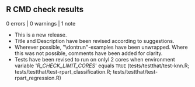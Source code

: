 ## R CMD check results

0 errors | 0 warnings | 1 note

* This is a new release.  
* Title and Description have been revised according to suggestions.  
* Wherever possible, "\dontrun"-examples have been unwrapped. Where this was not possible, comments have been added for clarity.  
* Tests have been revised to run on onlyl 2 cores when environment variable '_R_CHECK_LIMIT_CORES_' equals `TRUE` (tests/testthat/test-knn.R; tests/testthat/test-rpart_classification.R; tests/testthat/test-rpart_regression.R)
